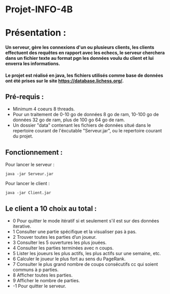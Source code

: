 # Projet-INFO-4B

# Présentation :


#### Un serveur, gère les connexions d'un ou plusieurs clients, les clients effectuent des requêtes en rapport avec les echecs, le serveur cherchera dans un fichier texte au format pgn les données voulu du client et lui enverra les informations.

#### Le projet est réalisé en java, les fichiers utilisés comme base de données ont été prises sur le site https://database.lichess.org/.

## Pré-requis :

- Minimum 4 coeurs 8 threads.
- Pour un traitement de 0-10 go de données 8 go de ram, 10-100 go de données 32 go de ram, plus de 100 go 64 go de ram.
- Un dossier "data" contenant les fichiers de données situé dans le repertoire courant de l'éxcutable "Serveur.jar", ou le repertoire courant du projet.

## Fonctionnement :
Pour lancer le serveur :

`
java -jar Serveur.jar
`

Pour lancer le client :

`
java -jar Client.jar
`

## Le client a 10 choix au total :

- 0 Pour quitter le mode itératif si et seulement s'il est sur des données iterative.
- 1 Consulter une partie spécifique et la visualiser pas à pas.
- 2 Trouver toutes les parties d’un joueur.
- 3 Consulter les 5 ouvertures les plus jouées.
- 4 Consulter les parties terminées avec n coups.
- 5 Lister les joueurs les plus actifs, les plus actifs sur une semaine, etc.
- 6 Calculer le joueur le plus fort au sens du PageRank.
- 7 Consulter le plus grand nombre de coups consécutifs cc qui soient communs à p parties.
- 8 Afficher toutes les parties.
- 9 Afficher le nombre de parties.
- -1 Pour quitter le serveur.
